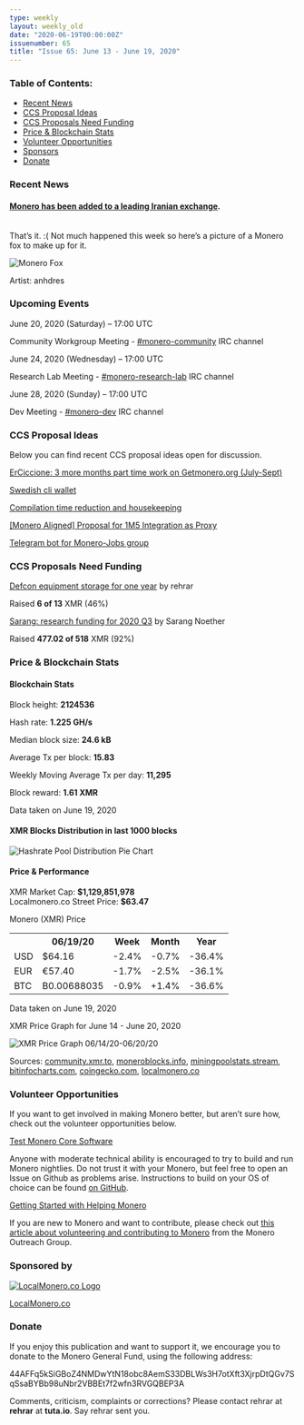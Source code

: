 ```yaml
---
type: weekly
layout: weekly_old
date: "2020-06-19T00:00:00Z"
issuenumber: 65
title: "Issue 65: June 13 - June 19, 2020"
---
```


<h3>Table of Contents:</h3>
<ul class="contents">
    <li><a href="#news">Recent News</a></li>
    <li><a href="#ideas">CCS Proposal Ideas</a></li>
    <li><a href="#proposals">CCS Proposals Need Funding</a></li>
    <li><a href="#stats">Price & Blockchain Stats</a></li>
    <li><a href="#volunteer">Volunteer Opportunities</a></li>
    <li><a href="#sponsor">Sponsors</a></li>
    <li><a href="#donate">Donate</a></li>
</ul>

<h3 id="news">Recent News</h3>

<div class="newsbyte">
    <h4><a href="https://www.reddit.com/r/Monero/comments/hanm6l/xmr_added_to_leading_iranian_exchange/" target="_blank">Monero has been added to a leading Iranian exchange</a>.</h4>
</div>

<p style="padding-top: 1rem;">That’s it. :( Not much happened this week so here’s a picture of a Monero fox to make up for it.</p>

<p><img src="/img/monerofox.png" alt="Monero Fox" /></p>
<p class="note">Artist: anhdres</p>


<h3 id="events">Upcoming Events</h3>

<div class="event">
    <p class="date" markdown="1">June 20, 2020 (Saturday) – 17:00 UTC</p>
    <p markdown="1">Community Workgroup Meeting - <a href="irc://chat.freenode.net/#monero-community" target="_blank">#monero-community</a> IRC channel</p>
</div>

<div class="event">
    <p class="date" markdown="1">June 24, 2020 (Wednesday) – 17:00 UTC</p>
    <p markdown="1">Research Lab Meeting - <a href="irc://chat.freenode.net/#monero-research-lab" target="_blank">#monero-research-lab</a> IRC channel</p>
</div>

<div class="event">
    <p class="date" markdown="1">June 28, 2020 (Sunday) – 17:00 UTC</p>
    <p markdown="1">Dev Meeting - <a href="irc://chat.freenode.net/#monero-dev" target="_blank">#monero-dev</a> IRC channel</p>
</div>

<h3 id="ideas">CCS Proposal Ideas</h3>

<p>Below you can find recent CCS proposal ideas open for discussion.</p>

<div class="proposal">
<p><a href="https://repo.getmonero.org/monero-project/ccs-proposals/-/merge_requests/153" target="_blank">ErCiccione: 3 more months part time work on Getmonero.org (July-Sept)</a></p>
</div>

<div class="proposal">
<p><a href="https://repo.getmonero.org/monero-project/ccs-proposals/-/merge_requests/147" target="_blank">Swedish cli wallet</a></p>
</div>

<div class="proposal">
<p><a href="https://repo.getmonero.org/monero-project/ccs-proposals/-/merge_requests/138" target="_blank">Compilation time reduction and housekeeping</a></p>
</div>

<div class="proposal">
<p><a href="https://repo.getmonero.org/monero-project/ccs-proposals/-/merge_requests/127" target="_blank">[Monero Aligned] Proposal for 1M5 Integration as Proxy</a></p>
</div>

<div class="proposal">
<p><a href="https://repo.getmonero.org/monero-project/ccs-proposals/merge_requests/91" target="_blank">Telegram bot for Monero-Jobs group</a></p>
</div>

<h3 id="proposals">CCS Proposals Need Funding</h3>

<div class="proposal">
    <p><a href="https://ccs.getmonero.org/proposals/defcon-storage.html" target="_blank">Defcon equipment storage for one year</a> by rehrar</p>
    <p>Raised <b>6 of 13</b> XMR (46%)</p>
</div>

<div class="proposal">
    <p><a href="https://ccs.getmonero.org/proposals/sarang-2020-q3.html" target="_blank">Sarang: research funding for 2020 Q3</a> by Sarang Noether</p>
    <p>Raised <b>477.02 of 518</b> XMR (92%)</p>
</div>

<h3 id="stats">Price & Blockchain Stats</h3>

<h4 class="stat">Blockchain Stats</h4>

<div class="bcstats">
    <p>Block height: <b>2124536</b></p>
    <p>Hash rate: <b>1.225 GH/s</b></p>
    <p>Median block size: <b>24.6 kB</b></p>
    <p>Average Tx per block: <b>15.83</b></p>
    <p>Weekly Moving Average Tx per day: <b>11,295</b></p>
    <p>Block reward: <b>1.61 XMR</b></p>
</div>
<p class="note">Data taken on June 19, 2020</p>

<h4 class="stat">XMR Blocks Distribution in last 1000 blocks</h4>
<p><img src="/img/hashrate-pool-distribution-0619.png" alt="Hashrate Pool Distribution Pie Chart"/></p>

<h4 class="stat">Price & Performance</h4>

<div class="price-intro">XMR Market Cap: <b>$1,129,851,978</b><br>Localmonero.co Street Price: <b>$63.47</b></div>

<p class="table-title">Monero (XMR) Price</p>
<table class="price-table">
  <tr class="row1">
    <th></th>
    <th>06/19/20</th>
    <th>Week</th>
    <th>Month</th>
    <th>Year</th>
  </tr>
  <tr>
    <td data-th="XMR to">USD</td>
    <td data-th="06/19/20">$64.16</td>
    <td data-th="Week" class="red">-2.4%</td>
    <td data-th="Month" class="red">-0.7%</td>
    <td data-th="Year" class="red">-36.4%</td>
  </tr>
  <tr class="row3">
    <td data-th="XMR to">EUR</td>
    <td data-th="06/19/20">€57.40</td>
    <td data-th="Week" class="red">-1.7%</td>
    <td data-th="Month" class="red">-2.5%</td>
    <td data-th="Year" class="red">-36.1%</td>
  </tr>
  <tr>
    <td data-th="XMR to">BTC</td>
    <td data-th="06/19/20">B0.00688035</td>
    <td data-th="Week" class="red">-0.9%</td>
    <td data-th="Month" class="green">+1.4%</td>
    <td data-th="Year" class="red">-36.6%</td>
  </tr>
</table>
<p class="note">Data taken on June 19, 2020</p>

<p class="table-title">XMR Price Graph for June 14 - June 20, 2020</p>

![XMR Price Graph 06/14/20-06/20/20](/img/weekly-chart-0619.png "XMR Price Graph 06/14/20-06/20/20") 

Sources: <a href="https://community.xmr.to/explorer/mainnet/" target="_blank">community.xmr.to</a>, <a href="https://moneroblocks.info/stats/transaction-stats" target="_blank">moneroblocks.info</a>, <a href="https://miningpoolstats.stream/monero" target="_blank">miningpoolstats.stream</a>, <a href="https://bitinfocharts.com/monero/" target="_blank">bitinfocharts.com</a>, <a href="https://www.coingecko.com/" target="_blank">coingecko.com</a>, <a href="https://localmonero.co/" target="_blank">localmonero.co</a>

<h3 id="volunteer">Volunteer Opportunities</h3>

<p>If you want to get involved in making Monero better, but aren’t sure how, check out the volunteer opportunities below.</p>

<div class="newsbyte">
    <p class="date"><a href="https://github.com/monero-project/monero" target="_blank">Test Monero Core Software</a></p>
    <p>Anyone with moderate technical ability is encouraged to try to build and run Monero nightlies. Do not trust it with your Monero, but feel free to open an Issue on Github as problems arise. Instructions to build on your OS of choice can be found <a href="https://github.com/monero-project/monero#compiling-monero-from-source" target="_blank">on GitHub</a>. </p>
</div>

<div class="newsbyte">
    <p class="date"><a href="https://github.com/monero-project/monero" target="_blank">Getting Started with Helping Monero</a></p>
    <p>If you are new to Monero and want to contribute, please check out <a href="https://www.monerooutreach.org/stories/getting-started-helping-monero.php" target="_blank">this article about volunteering and contributing to Monero</a> from the Monero Outreach Group. </p>
</div>

<h3 id="sponsor">Sponsored by</h3>

<p><a href="https://localmonero.co/" target="_blank"><img src="/img/localmonero-logo.png" alt="LocalMonero.co Logo" class="localmonero"></a></p>

<p class="text-center"><a href="https://localmonero.co/" target="_blank">LocalMonero.co</a></p>

<h3 id="donate">Donate</h3>

<p markdown="1">If you enjoy this publication and want to support it, we encourage you to donate to the Monero General Fund, using the following address:</p>

<p class="address" markdown="1">44AFFq5kSiGBoZ4NMDwYtN18obc8AemS33DBLWs3H7otXft3XjrpDtQGv7SqSsaBYBb98uNbr2VBBEt7f2wfn3RVGQBEP3A</p>

<!--p><a href="monero:44AFFq5kSiGBoZ4NMDwYtN18obc8AemS33DBLWs3H7otXft3XjrpDtQGv7SqSsaBYBb98uNbr2VBBEt7f2wfn3RVGQBEP3A" class="qr"><img src="/img/donate-monero.png"></a></p-->

Comments, criticism, complaints or corrections? Please contact rehrar at **rehrar** at **tuta.io**. Say rehrar sent you.